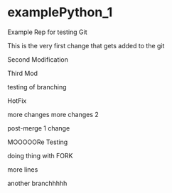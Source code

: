 # examplePython_1
Example Rep for testing Git

This is the very first change that gets added to the git

Second Modification

Third Mod

testing of branching





HotFix







more changes
more changes 2

post-merge 1 change



MOOOOORe Testing


doing thing with FORK

more lines

another branchhhhh